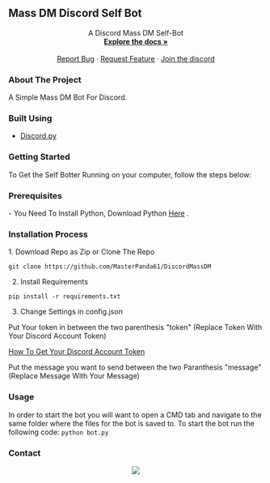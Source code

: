<h2> Mass DM Discord Self Bot </h2> 


  <p align="center">
    A Discord Mass DM Self-Bot
    <br />
    <a href="https://github.com/MasterPanda61/DiscordMassDM"><strong>Explore the docs »</strong></a>
    <br />
    <br />
    <a href="https://github.com/MasterPanda61/DiscordMassDM/issues">Report Bug</a>
    ·
    <a href="https://github.com/MasterPanda61/DiscordMassDM/issues">Request Feature</a>
      ·
    <a href="https://discord.com">Join the discord</a>
  </p>
</p>
  

<h3> About The Project </h3> 
A Simple Mass DM Bot For Discord. 

<h3> Built Using </h3>

- <a href="https://discordpy.readthedocs.io/en/stable/">Discord.py</a>


<h3> Getting Started </h3> 

To Get the Self Botter Running on your computer, follow the steps below: 

<p align="center">
<h3> Prerequisites </h3> 
</p>
- You Need To Install Python, Download Python <a href="https://www.python.org/downloads/"> Here</a> .

<p align="center">
<h3> Installation Process </h3> 
</p>
 1. Download Repo as Zip or Clone The Repo 

```git clone https://github.com/MasterPanda61/DiscordMassDM```

 2. Install Requirements

```pip install -r requirements.txt```

 3. Change Settings in config.json 

Put Your token in between the two parenthesis "token" (Replace Token With Your Discord Account Token)

<a href="https://pcstrike.com/how-to-get-discord-token/"> How To Get Your Discord Account Token </a>

Put the message you want to send between the two Paranthesis "message" (Replace Message With Your Message)

<p align="center">
<h3> Usage </h3> 
</p>

In order to start the bot you will want to open a CMD tab and navigate to the same folder where the files for the bot is saved to. 
To start the bot run the following code:
```python bot.py```

<p align="center">
<h3> Contact </h3>
</p>


<p align="center">
<img src="https://github-readme-stats.vercel.app/api/pin/?username=MasterPanda61&repo=DiscordMassDM" />
</p>

